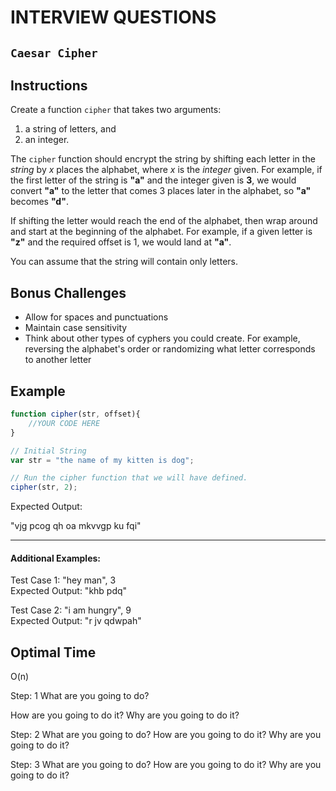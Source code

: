 # INTERVIEW QUESTIONS

## `Caesar Cipher`

## Instructions

Create a function `cipher` that takes two arguments:
1. a string of letters, and 
2. an integer.

The `cipher` function should encrypt the string by shifting each letter in the *string* by *x* places the alphabet, where *x* is the *integer* given. For example, if the first letter of the string is **"a"** and the integer given is **3**, we would convert **"a"** to the letter that comes 3 places later in the alphabet, so **"a"** becomes **"d"**.

If shifting the letter would reach the end of the alphabet, then wrap around and start at the beginning of the alphabet. For example, if a given letter is **"z"** and the required offset is 1, we would land at **"a"**.

You can assume that the string will contain only letters.

## Bonus Challenges
- Allow for spaces and punctuations
- Maintain case sensitivity
- Think about other types of cyphers you could create. For example, reversing the alphabet's order or randomizing what letter corresponds to another letter

## Example
```javascript
function cipher(str, offset){
	//YOUR CODE HERE
}

// Initial String
var str = "the name of my kitten is dog";

// Run the cipher function that we will have defined.
cipher(str, 2);

```

Expected Output: 

"vjg pcog qh oa mkvvgp ku fqi"

<hr>

#### Additional Examples:

Test Case 1: "hey man", 3  
Expected Output: "khb pdq"

Test Case 2: "i am hungry", 9  
Expected Output: "r jv qdwpah"


## Optimal Time
O(n)

Step: 1
What are you going to do?

How are you going to do it?
Why are you going to do it?

Step: 2
What are you going to do?
How are you going to do it?
Why are you going to do it?

Step: 3
What are you going to do?
How are you going to do it?
Why are you going to do it?
